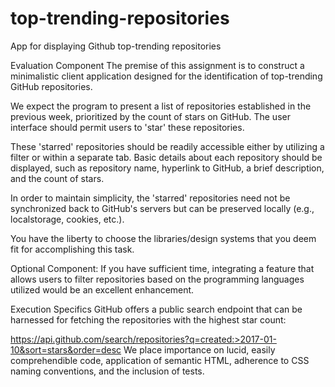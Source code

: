 # top-trending-repositories

App for displaying Github top-trending repositories

Evaluation Component
The premise of this assignment is to construct a minimalistic client application designed for the
identification of top-trending GitHub repositories.

We expect the program to present a list of repositories established in the previous week,
prioritized by the count of stars on GitHub. The user interface should permit users to 'star' these
repositories.

These 'starred' repositories should be readily accessible either by utilizing a filter or within a
separate tab. Basic details about each repository should be displayed, such as repository name,
hyperlink to GitHub, a brief description, and the count of stars.

In order to maintain simplicity, the 'starred' repositories need not be synchronized back to
GitHub's servers but can be preserved locally (e.g., localstorage, cookies, etc.).

You have the liberty to choose the libraries/design systems that you deem fit for accomplishing
this task.

Optional Component: If you have sufficient time, integrating a feature that allows users to filter
repositories based on the programming languages utilized would be an excellent enhancement.

Execution Specifics
GitHub offers a public search endpoint that can be harnessed for fetching the repositories with
the highest star count:

https://api.github.com/search/repositories?q=created:>2017-01-10&sort=stars&order=desc
We place importance on lucid, easily comprehendible code, application of semantic HTML,
adherence to CSS naming conventions, and the inclusion of tests.
